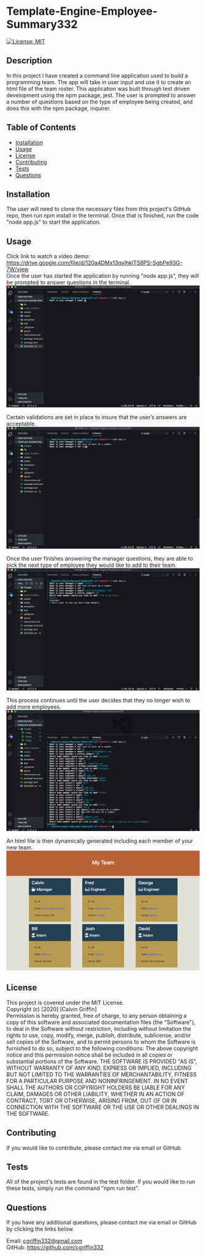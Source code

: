 # Template-Engine-Employee-Summary332
[![License: MIT](https://img.shields.io/badge/License-MIT-yellow.svg)](https://opensource.org/licenses/MIT)

## Description

In this project I have created a command line application used to build a programming team. The app will take in user input and use it to create an html file of the team roster. This application was built through test driven development using the npm package, jest. The user is prompted to answer a number of questions based on the type of employee being created, and does this with the npm package, inquirer. 

## Table of Contents

* [Installation](#installation)
* [Usage](#usage)
* [License](#license)
* [Contributing](#Contributing)
* [Tests](#tests)
* [Questions](#questions)

## Installation

The user will need to clone the necessary files from this project's GitHub repo, then run npm install in the terminal. Once that is finished, run the code "node app.js" to start the application.

## Usage

Click link to watch a video demo:<br />
https://drive.google.com/file/d/120a4DMx13qylhklTS8PS-SgbPe93G-7W/view
<br />
Once the user has started the application by running "node app.js", they will be prompted to answer questions in the terminal. 
![Image of Start](./images/1.png)

Certain validations are set in place to insure that the user’s answers are acceptable. 
![Image of Validate](./images/2.png)

Once the user finishes answering the manager questions, they are able to pick the next type of employee they would like to add to their team. 
![Image of Next](./images/3.png)

This process continues until the user decides that they no longer wish to add more employees. 
![Image of Done](./images/4.png)

An html file is then dynamically generated including each member of your new team.
![Image of HTML](./images/5.png)

## License

This project is covered under the MIT License. <br />
Copyright (c) [2020] [Calvin Griffin] <br />
Permission is hereby granted, free of charge, to any person obtaining a copy of this software and associated documentation files (the "Software"), to deal in the Software without restriction, including without limitation the rights to use, copy, modify, merge, publish, distribute, sublicense, and/or sell copies of the Software, and to permit persons to whom the Software is furnished to do so, subject to the following conditions:
The above copyright notice and this permission notice shall be included in all copies or substantial portions of the Software.
THE SOFTWARE IS PROVIDED "AS IS", WITHOUT WARRANTY OF ANY KIND, EXPRESS OR IMPLIED, INCLUDING BUT NOT LIMITED TO THE WARRANTIES OF MERCHANTABILITY, FITNESS FOR A PARTICULAR PURPOSE AND NONINFRINGEMENT. IN NO EVENT SHALL THE AUTHORS OR COPYRIGHT HOLDERS BE LIABLE FOR ANY CLAIM, DAMAGES OR OTHER LIABILITY, WHETHER IN AN ACTION OF CONTRACT, TORT OR OTHERWISE, ARISING FROM, OUT OF OR IN CONNECTION WITH THE SOFTWARE OR THE USE OR OTHER DEALINGS IN THE SOFTWARE.

## Contributing

If you would like to contribute, please contact me via email or GitHub.

## Tests

All of the project's tests are found in the test folder. If you would like to run these tests, simply run the command "npm run test".

## Questions

If you have any additional questions, please contact me via email or GitHub by clicking the links below.

Email: cgriffin332@gmail.com <br />
GitHub: https://github.com/cgriffin332
